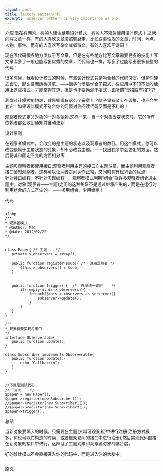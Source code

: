```yaml
---
layout: post
title: factory pattern(转)
excerpt:  observer pattern is very importance of php
---
```


介绍
     现在有两派，有的人建议使用设计模式，有的人不建议使用设计模式！
这就向写文章一样，有的人喜欢文章按照套路走，比如叙事性质的文章，时间，地点，人物，事件。而有的人喜欢写杂文或者散文，有的人喜欢写诗词！

现在写代码很多地方类似于写文章，但是在有些地方比写文章需要更多的技能！写文章写多了一般也能写出优秀的文章，而代码也一样，写多了也能写出很多有些的代码！

很多时候，我看设计模式的时候，有些设计模式只是吻合我的代码习惯。但是你硬去套它，那么反而适得其反。——很多时候是学会了招式，在应用中不知不觉的使用上这些招式，才能掌握其道，但是也不要拘泥于招式，正所谓“无招胜有招”吗?
 
我学设计模式的初衷，就是知道有这么个玩意儿？脑子里有这么个印象，也不会生套它！如果设计模式不符合你的习惯对你阅读代码反而是不利的！
 
观察者模式定义对象的一对多依赖,这样一来，当一个对象改变状态时，它的所有依赖者都会收到通知并自动更新!
 
设计原则
 
在观察者模式中，会改变的是主题的状态以及观察者的数目。用这个模式，你可以改变依赖于主题状态的对象，却不必改变主题。——找出程序中会变化的方面，然后将其和固定不变的方面相分离!
 
 主题和观察者都使用接口:观察者利用主题的接口向主题注册，而主题利用观察者接口通知观察者。这样可以让两者之间运作正常，又同时具有松耦合的优点! ——针对接口编程，不针对实现编程!
。
 观察者模式利用“组合”将许多观察者组合进主题中。对象(观察者——主题)之间的这种关系不是通过继承产生的，而是在运行时利用组合的方式产生的。 ——多用组合，少用继承！
 
代码
 ```
 
<?php
/**
 * 观察者模式
 * @author: Mac
 * @date: 2012/02/22
 */
 
 
class Paper{ /* 主题    */
    private $_observers = array();
 
    public function register($sub){ /*  注册观察者 */
        $this->_observers[] = $sub;
    }
 
     
    public function trigger(){  /*  外部统一访问    */
        if(!empty($this->_observers)){
            foreach($this->_observers as $observer){
                $observer->update();
            }
        }
    }
}

/**
 * 观察者要实现的接口
 */
interface Observerable{
    public function update();
}
 
class Subscriber implements Observerable{
    public function update(){
        echo "Callback\n";
    }
}


//下面是测试代码
/*  测试    */
$paper = new Paper();
$paper->register(new Subscriber());
//$paper->register(new Subscriber1());
//$paper->register(new Subscriber2());
$paper->trigger();
```
 
总结
       
 当新对象要填入的时候，只需要在主题(又叫可观察者)中进行注册(注册方式很多，你也可以在构造的时候，或者框架访问的接口中进行注册),然后实现代码直接在新对象的接口中进行。这降低了主题对象和观察者对象的耦合度。
 
好的设计模式不会直接进入你的代码中，而是进入你的大脑中。


---------------


<a href="http://www.cnblogs.com/baochuan/archive/2012/02/22/2362668.html">原文</a>

